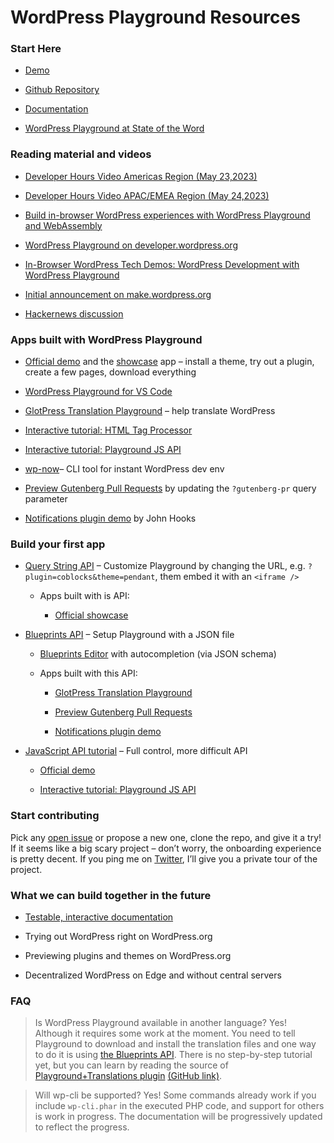 # WordPress Playground Resources

### Start Here

-   [Demo](https://playground.wordpress.net/)

-   [Github Repository](https://github.com/WordPress/wordpress-playground)

-   [Documentation](https://wordpress.github.io/wordpress-playground/)

-   [WordPress Playground at State of the Word](https://youtu.be/VeigCZuxnfY?t=2912)

### Reading material and videos

-   [Developer Hours Video Americas Region (May 23,2023)](https://wordpress.tv/2023/05/23/developer-hours-wordpress-playground-americas/)

-   [Developer Hours Video APAC/EMEA Region (May 24,2023)](https://wordpress.tv/2023/05/24/developer-hours-wordpress-playground-apac-emea/)

-   [Build in-browser WordPress experiences with WordPress Playground and WebAssembly](https://web.dev/wordpress-playground/)

-   [WordPress Playground on developer.wordpress.org](https://developer.wordpress.org/playground)

-   [In-Browser WordPress Tech Demos: WordPress Development with WordPress Playground](https://make.wordpress.org/core/2023/04/13/in-browser-wordpress-tech-demos-wordpress-development-with-wordpress-playground/)

-   [Initial announcement on make.wordpress.org](https://make.wordpress.org/core/2022/09/23/client-side-webassembly-wordpress-with-no-server/)

-   [Hackernews discussion](https://news.ycombinator.com/item?id=32960560)

### Apps built with WordPress Playground

-   [Official demo](https://playground.wordpress.net/) and the [showcase](https://developer.wordpress.org/playground) app – install a theme, try out a plugin, create a few pages, download everything

-   [WordPress Playground for VS Code](https://marketplace.visualstudio.com/items?itemName=WordPressPlayground.wordpress-playground)

-   [GlotPress Translation Playground](https://make.wordpress.org/polyglots/2023/04/19/wp-translation-playground/) – help translate WordPress

-   [Interactive tutorial: HTML Tag Processor](https://adamadam.blog/2023/02/16/how-to-modify-html-in-a-php-wordpress-plugin-using-the-new-tag-processor-api/)

-   [Interactive tutorial: Playground JS API](https://adamadam.blog/2023/04/12/interactive-intro-to-wordpress-playground-public-api/)

-   [wp-now](https://www.npmjs.com/package/%40wp-now/wp-now)– CLI tool for instant WordPress dev env

-   [Preview Gutenberg Pull Requests](https://playground.wordpress.net/?gutenberg-pr%3D47739%26php%3D7.4%26url%3D%2Fwp-admin%2Fplugins.php%3Ftest%3D42test) by updating the `?gutenberg-pr` query parameter

-   [Notifications plugin demo](https://johnhooks.io/playground-experiment/) by John Hooks

### Build your first app

-   [Query String API](https://wordpress.github.io/wordpress-playground/pages/embedding-wordpress-playground-on-other-websites.html) – Customize Playground by changing the URL, e.g. `?plugin=coblocks&theme=pendant`, them embed it with an `<iframe />`

    -   Apps built with is API:

        -   [Official showcase](https://developer.wordpress.org/playground)

-   [Blueprints API](https://github.com/WordPress/wordpress-playground/pull/211) – Setup Playground with a JSON file

    -   [Blueprints Editor](https://codesandbox.io/embed/monaco-editor-json-validation-example-forked-r16gpe?fontsize%3D14%26hidenavigation%3D1%26theme%3Ddark%26view%3Dpreview) with autocompletion (via JSON schema)

    -   Apps built with this API:

        -   [GlotPress Translation Playground](https://make.wordpress.org/polyglots/2023/04/19/wp-translation-playground/)

        -   [Preview Gutenberg Pull Requests](https://playground.wordpress.net/?gutenberg-pr%3D47739%26php%3D7.4%26url%3D%2Fwp-admin%2Fplugins.php%3Ftest%3D42test)

        -   [Notifications plugin demo](https://johnhooks.io/playground-experiment/)

-   [JavaScript API tutorial](https://adamadam.blog/2023/04/12/interactive-intro-to-wordpress-playground-public-api/) – Full control, more difficult API

    -   [Official demo](https://playground.wordpress.net/)

    -   [Interactive tutorial: Playground JS API](https://adamadam.blog/2023/04/12/interactive-intro-to-wordpress-playground-public-api/)

### Start contributing

Pick any [open issue](https://github.com/WordPress/wordpress-playground/issues) or propose a new one, clone the repo, and give it a try! If it seems like a big scary project – don’t worry, the onboarding experience is pretty decent. If you ping me on [Twitter](https://twitter.com/adamzielin), I’ll give you a private tour of the project.

### What we can build together in the future

-   [Testable, interactive documentation](https://github.com/WordPress/Documentation-Issue-Tracker/issues/730)

-   Trying out WordPress right on WordPress.org

-   Previewing plugins and themes on WordPress.org

-   Decentralized WordPress on Edge and without central servers

### FAQ

> Is WordPress Playground available in another language?
Yes! Although it requires some work at the moment. You need to tell Playground to download and install the translation files and one way to do it is using [the Blueprints API](https://wordpress.github.io/wordpress-playground/pages/blueprints-getting-started.html). There is no step-by-step tutorial yet, but you can learn by reading the source of [Playground+Translations plugin](https://translate.wordpress.org/projects/wp-plugins/friends/dev/en-gb/default/playground/) [(GitHub link)](https://github.com/akirk/wp-glotpress-playground/blob/main/index.php).

> Will wp-cli be supported?
Yes! Some commands already work if you include `wp-cli.phar` in the executed PHP code, and support for others is work in progress. The documentation will be progressively updated to reflect the progress.